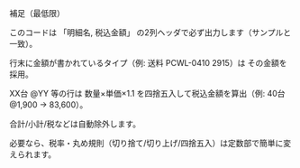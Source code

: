 補足（最低限）

このコードは 「明細名, 税込金額」 の2列ヘッダで必ず出力します（サンプルと一致）。

行末に金額が書かれているタイプ（例: 送料 PCWL-0410 2915）は その金額を採用。

XX台 @YY 等の行は 数量×単価×1.1 を四捨五入して税込金額を算出（例: 40台 @1,900 → 83,600）。

合計/小計/税などは自動除外します。

必要なら、税率・丸め規則（切り捨て/切り上げ/四捨五入）は定数部で簡単に変えられます。

